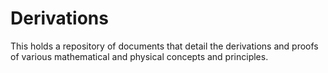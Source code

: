 # Derivations
This holds a repository of documents that detail the derivations and proofs of various mathematical and physical concepts and principles.
